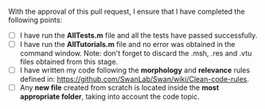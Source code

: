 With the approval of this pull request, I ensure that I have completed the following points:
- [ ] I have run the **AllTests.m** file and all the tests have passed successfully.
- [ ] I have run the **AllTutorials.m** file and no error was obtained in the command window. Note: don't forget to discard the .msh, .res and .vtu files obtained from this stage.
- [ ] I have written my code following the **morphology** and **relevance** rules defined in: https://github.com/SwanLab/Swan/wiki/Clean-code-rules.
- [ ] Any **new file** created from scratch is located inside the **most appropriate folder**, taking into account the code topic.

